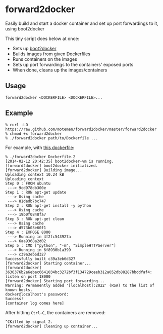 forward2docker
==============

Easily build and start a docker container and set up port forwardings to it, using boot2docker

This tiny script does below at once:

- Sets up [boot2docker](https://github.com/steeve/boot2docker)
- Builds images from given Dockerfiles
- Runs containers on the images
- Sets up port forwardings to the containers' exposed ports
- When done, cleans up the images/containers

Usage
-----

```
forward2docker <DOCKERFILE> <DOCKERFILE>...
```

Example
-------

```
% curl -LO https://raw.github.com/motemen/forward2docker/master/forward2docker
% chmod +x forward2docker
% ./forward2docker path/to/Dockerfile ...
```

For example, with [this dockerfile](https://gist.github.com/motemen/8954007):

```
% ./forward2docker Dockerfile.2
[2014-02-12 20:42:35] boot2docker-vm is running.
[forward2docker] boot2docker initialized.
[forward2docker] Building image...
Uploading context 10.24 kB
Uploading context 
Step 0 : FROM ubuntu
 ---> 9cd978db300e
Step 1 : RUN apt-get update
 ---> Using cache
 ---> 81dadb7bc747
Step 2 : RUN apt-get install -y python
 ---> Using cache
 ---> 19b0f0848fa7
Step 3 : RUN apt-get clean
 ---> Using cache
 ---> d573b03e60f1
Step 4 : EXPOSE 8000
 ---> Running in 4f2fc543927a
 ---> 6aa9368a2d02
Step 5 : CMD ["python", "-m", "SimpleHTTPServer"]
 ---> Running in 6f8930b1a399
 ---> c39a3eb6d327
Successfully built c39a3eb6d327
[forward2docker] Starting container...
[forward2docker] 3636376b2a6ebac6641034bc3272bf3f134729ceeb312a052db88287bbddfaf4: listen on port 18000
[forward2docker] Starting port forwarding...
Warning: Permanently added '[localhost]:2022' (RSA) to the list of known hosts.
docker@localhost's password: 
Success!
[container log comes here]
```

After hitting `Ctrl-C`, the containers are removed:

```
^CKilled by signal 2.
[forward2docker] Cleaning up container...
```
